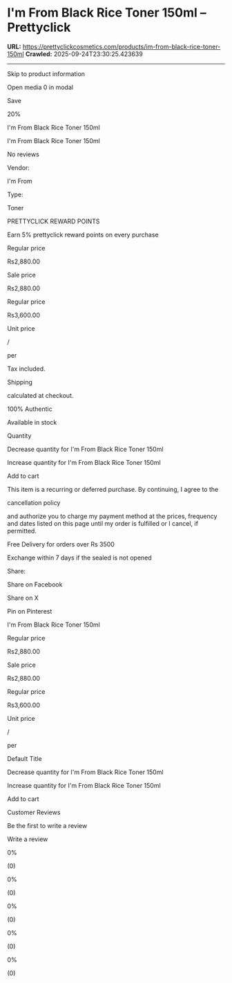 # I'm From Black Rice Toner 150ml – Prettyclick

**URL:** https://prettyclickcosmetics.com/products/im-from-black-rice-toner-150ml
**Crawled:** 2025-09-24T23:30:25.423639

---

Skip to product information

Open media 0 in modal

Save

20%

I'm From Black Rice Toner 150ml

I'm From Black Rice Toner 150ml

No reviews

Vendor:

I'm From

Type:

Toner

PRETTYCLICK REWARD POINTS

Earn 5% prettyclick reward points on every purchase

Regular price

Rs2,880.00

Sale price

Rs2,880.00

Regular price

Rs3,600.00

Unit price

/

per

Tax included.

Shipping

calculated at checkout.

100% Authentic

Available in stock

Quantity

Decrease quantity for I&#39;m From Black Rice Toner 150ml

Increase quantity for I&#39;m From Black Rice Toner 150ml

Add to cart

This item is a recurring or deferred purchase. By continuing, I agree to the

cancellation policy

and authorize you to charge my payment method at the prices, frequency and dates listed on this page until my order is fulfilled or I cancel, if permitted.

Free Delivery for orders over Rs 3500

Exchange within 7 days if the sealed is not opened

Share:

Share on Facebook

Share on X

Pin on Pinterest

I'm From Black Rice Toner 150ml

Regular price

Rs2,880.00

Sale price

Rs2,880.00

Regular price

Rs3,600.00

Unit price

/

per

Default Title

Decrease quantity for I&#39;m From Black Rice Toner 150ml

Increase quantity for I&#39;m From Black Rice Toner 150ml

Add to cart

Customer Reviews

Be the first to write a review

Write a review

0%

(0)

0%

(0)

0%

(0)

0%

(0)

0%

(0)
